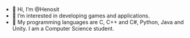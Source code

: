 - 👋 Hi, I’m @Henosit
- 👀 I’m interested in developing games and applications.
- 🌱 My programming languages are C, C++ and C#, Python, Java and Unity. I am a Computer Science student.

<!---
Henosit/Henosit is a ✨ special ✨ repository because its `README.md` (this file) appears on your GitHub profile.
You can click the Preview link to take a look at your changes.
--->
